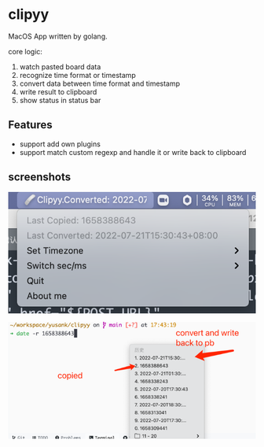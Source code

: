 # clipyy

MacOS App written by golang.

core logic:

1. watch pasted board data
2. recognize time format or timestamp
3. convert data between time format and timestamp
4. write result to clipboard
5. show status in status bar

## Features

- support add own plugins
- support match custom regexp and handle it or write back to clipboard

## screenshots

![status bar](./status-bar.png)

![img.png](pb.png)